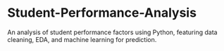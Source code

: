# Student-Performance-Analysis
An analysis of student performance factors using Python, featuring data cleaning, EDA, and machine learning for prediction.
